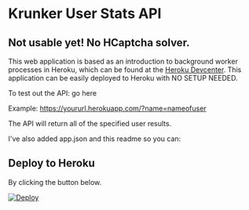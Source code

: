 # Krunker User Stats API

## Not usable yet! No HCaptcha solver.

This web application is based as an introduction to background worker processes in Heroku, which can be found at the [Heroku Devcenter](https://devcenter.heroku.com/articles/python-rq).
This application can be easily deployed to Heroku with NO SETUP NEEDED.

To test out the API: go here

Example: https://yoururl.herokuapp.com/?name=nameofuser

The API will return all of the specified user results.

I've also added app.json and this readme so you can:

## Deploy to Heroku
By clicking the button below.

[![Deploy](https://www.herokucdn.com/deploy/button.svg)](https://heroku.com/deploy)
